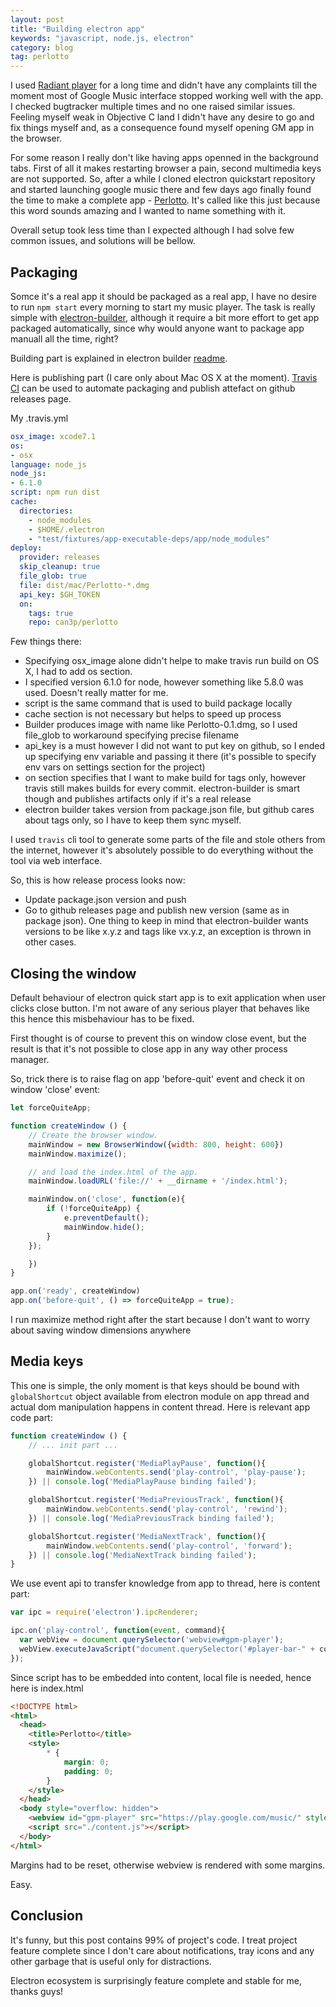 ```yaml
---
layout: post
title: "Building electron app"
keywords: "javascript, node.js, electron"
category: blog
tag: perlotto
---
```


I used [Radiant player](https://github.com/radiant-player/radiant-player-mac) for a long time
and didn't have any complaints till the moment most of Google Music interface stopped working
well with the app. I checked bugtracker multiple times and no one raised similar issues. Feeling
myself weak in Objective C land I didn't have any desire to go and fix things myself and, as
a consequence found myself opening GM app in the browser.

For some reason I really don't like having apps openned in the background tabs. First of all
it makes restarting browser a pain, second multimedia keys are not supported. So, after a while
I cloned electron quickstart repository and started launching google music there and few days
ago finally found the time to make a complete app - [Perlotto](https://github.com/can3p/perlotto).
It's called like this just because this word sounds amazing and I wanted to name something
with it.

Overall setup took less time than I expected although I had solve few common issues, and solutions
will be bellow.

## Packaging

Somce it's a real app it should be packaged as a real app, I have no desire to run `npm start`
every morning to start my music player. The task is really simple with [electron-builder](https://github.com/electron-userland/electron-builder),
although it require a bit more effort to get app packaged automatically, since why would anyone
want to package app manuall all the time, right?

Building part is explained in electron builder [readme](https://github.com/electron-userland/electron-builder/blob/master/README.md).

Here is publishing part (I care only about Mac OS X at the moment). [Travis CI](https://travis-ci.org)
can be used to automate packaging and publish attefact on github releases page.

My .travis.yml

~~~ yaml
osx_image: xcode7.1
os:
- osx
language: node_js
node_js:
- 6.1.0
script: npm run dist
cache:
  directories:
    - node_modules
    - $HOME/.electron
    - "test/fixtures/app-executable-deps/app/node_modules"
deploy:
  provider: releases
  skip_cleanup: true
  file_glob: true
  file: dist/mac/Perlotto-*.dmg
  api_key: $GH_TOKEN
  on:
    tags: true
    repo: can3p/perlotto
~~~

Few things there:

- Specifying osx_image alone didn't helpe to make travis run build on OS X, I had to add os section.
- I specified version 6.1.0 for node, however something like 5.8.0 was used. Doesn't really matter for me.
- script is the same command that is used to build package locally
- cache section is not necessary but helps to speed up process
- Builder produces image with name like Perlotto-0.1.dmg, so I used file_glob to workaround specifying precise filename
- api_key is a must however I did not want to put key on github, so I ended up specifying env variable and passing it there
  (it's possible to specify env vars on settings section for the project)
- on section specifies that I want to make build for tags only, however travis still makes builds for every
  commit. electron-builder is smart though and publishes artifacts only if it's a real release
- electron builder takes version from package.json file, but github cares about tags only,
  so I have to keep them sync myself.

I used `travis` cli tool to generate some parts of the file and stole others from the internet,
however it's absolutely possible to do everything without the tool via web interface.

So, this is how release process looks now:

- Update package.json version and push
- Go to github releases page and publish new version (same as in package json).
  One thing to keep in mind that electron-builder wants versions to be like x.y.z and tags like vx.y.z,
  an exception is thrown in other cases.

## Closing the window

Default behaviour of electron quick start app is to exit application when user clicks close button.
I'm not aware of any serious player that behaves like this hence this misbehaviour has to be fixed.

First thought is of course to prevent this on window close event, but the result is that it's not
possible to close app in any way other process manager.

So, trick there is to raise flag on app 'before-quit' event and check it on window 'close' event:

~~~ javascript
let forceQuiteApp;

function createWindow () {
    // Create the browser window.
    mainWindow = new BrowserWindow({width: 800, height: 600})
    mainWindow.maximize();

    // and load the index.html of the app.
    mainWindow.loadURL('file://' + __dirname + '/index.html');

    mainWindow.on('close', function(e){
        if (!forceQuiteApp) {
            e.preventDefault();
            mainWindow.hide();
        }
    });

    })
}

app.on('ready', createWindow)
app.on('before-quit', () => forceQuiteApp = true);
~~~

I run maximize method right after the start because I don't want to worry about saving
window dimensions anywhere

## Media keys

This one is simple, the only moment is that keys should be bound with `globalShortcut` object
available from electron module on app thread and actual dom manipulation happens in content thread.
Here is relevant app code part:

~~~ javascript
function createWindow () {
    // ... init part ...

    globalShortcut.register('MediaPlayPause', function(){
        mainWindow.webContents.send('play-control', 'play-pause');
    }) || console.log('MediaPlayPause binding failed');

    globalShortcut.register('MediaPreviousTrack', function(){
        mainWindow.webContents.send('play-control', 'rewind');
    }) || console.log('MediaPreviousTrack binding failed');

    globalShortcut.register('MediaNextTrack', function(){
        mainWindow.webContents.send('play-control', 'forward');
    }) || console.log('MediaNextTrack binding failed');
}
~~~

We use event api to transfer knowledge from app to thread, here is content part:

~~~ javascript
var ipc = require('electron').ipcRenderer;

ipc.on('play-control', function(event, command){
  var webView = document.querySelector('webview#gpm-player');
  webView.executeJavaScript("document.querySelector('#player-bar-" + command + "').click()");
});
~~~

Since script has to be embedded into content, local file is needed, hence here is index.html

~~~ html
<!DOCTYPE html>
<html>
  <head>
    <title>Perlotto</title>
    <style>
        * {
            margin: 0;
            padding: 0;
        }
    </style>
  </head>
  <body style="overflow: hidden">
    <webview id="gpm-player" src="https://play.google.com/music/" style="height:100%;width:100%;position:absolute;"></webview>
    <script src="./content.js"></script>
  </body>
</html>
~~~

Margins had to be reset, otherwise webview is rendered with some margins.

Easy.

## Conclusion

It's funny, but this post contains 99% of project's code. I treat project feature complete
since I don't care about notifications, tray icons and any other garbage that is useful only
for distractions.

Electron ecosystem is surprisingly feature complete and stable for me, thanks guys!
